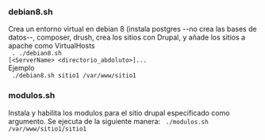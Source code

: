 ### debian8.sh
Crea un entorno virtual en debian 8 (instala postgres --no crea las bases de datos--, composer, drush, crea los sitios con Drupal, y añade los sitios a apache como VirtualHosts <br>
<code> . ./debian8.sh [\<ServerName> \<directorio_abdoluto>]... </code> <br>
Ejemplo <br>
<code> ./debian8.sh sitio1 /var/www/sitio1 </code> <br>
  
  ### modulos.sh
  Instala y habilita los modulos para el sitio drupal especificado como argumento. Se ejecuta de la siguiente manera:
  <code> ./modulos.sh /var/www/sitio1/sitio1 </code>
